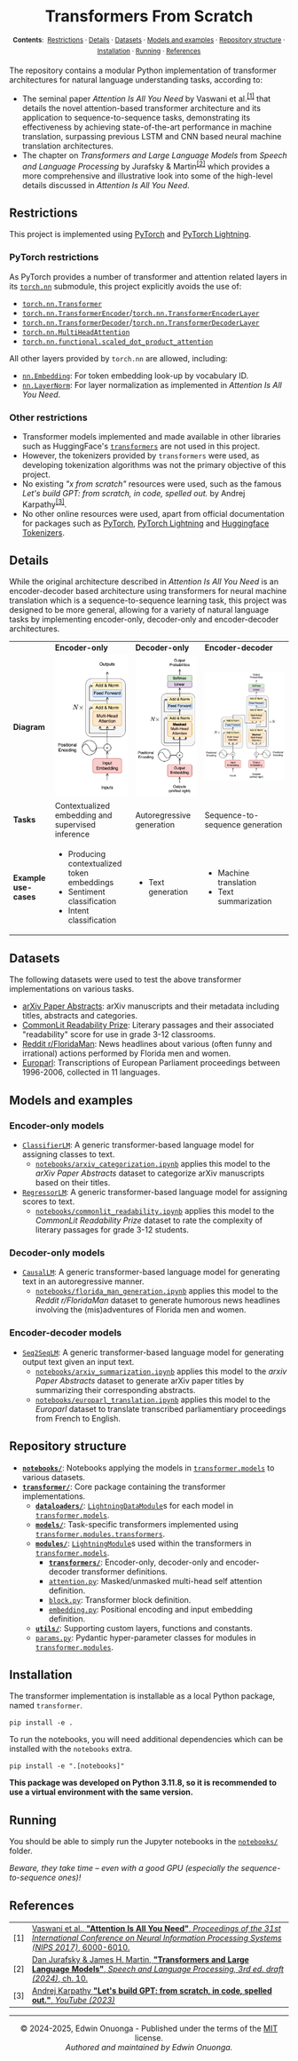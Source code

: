 <p align="center">
  <h1 align="center">Transformers From Scratch</h1>
</p>

<p align="center">
  <sup>
    <b>Contents</b>:&nbsp;
    <a href="#restrictions">Restrictions</a> ·
    <a href="#details">Details</a> ·
    <a href="#datasets">Datasets</a> ·
    <a href="#models-and-examples">Models and examples</a> ·
    <a href="#repository-structure">Repository structure</a> ·
    <a href="#installation">Installation</a> ·
    <a href="#running">Running</a> ·
    <a href="#references">References</a>
  </sup>
</p>

The repository contains a modular Python implementation of transformer architectures for natural language understanding tasks, according to:

- The seminal paper _Attention Is All You Need_ by Vaswani et al.<sup><a href="#references">[1]</a></sup> that details the novel attention-based transformer architecture and its application to sequence-to-sequence tasks, demonstrating its effectiveness by achieving state-of-the-art performance in machine translation, surpassing previous LSTM and CNN based neural machine translation architectures.
- The chapter on _Transformers and Large Language Models_ from _Speech and Language Processing_ by Jurafsky & Martin<sup><a href="#references">[2]</a></sup> which provides a more comprehensive and illustrative look into some of the high-level details discussed in _Attention Is All You Need_.

## Restrictions

This project is implemented using [PyTorch](https://pytorch.org/) and [PyTorch Lightning](https://lightning.ai/docs/pytorch/stable/).

### PyTorch restrictions

As PyTorch provides a number of transformer and attention related layers in its [`torch.nn`](https://pytorch.org/docs/stable/nn.html) submodule, this project explicitly avoids the use of:

- [`torch.nn.Transformer`](https://pytorch.org/docs/stable/generated/torch.nn.Transformer.html#torch.nn.Transformer)
- [`torch.nn.TransformerEncoder`](https://pytorch.org/docs/stable/generated/torch.nn.TransformerEncoder.html#torch.nn.TransformerEncoder)/[`torch.nn.TransformerEncoderLayer`](https://pytorch.org/docs/stable/generated/torch.nn.TransformerEncoderLayer.html#torch.nn.TransformerEncoderLayer)
- [`torch.nn.TransformerDecoder`](https://pytorch.org/docs/stable/generated/torch.nn.TransformerDecoder.html#torch.nn.TransformerDecoder)/[`torch.nn.TransformerDecoderLayer`](https://pytorch.org/docs/stable/generated/torch.nn.TransformerDecoderLayer.html#torch.nn.TransformerDecoderLayer)
- [`torch.nn.MultiHeadAttention`](https://pytorch.org/docs/stable/generated/torch.nn.MultiheadAttention.html#torch.nn.MultiheadAttention)
- [`torch.nn.functional.scaled_dot_product_attention`](https://pytorch.org/docs/stable/generated/torch.nn.functional.scaled_dot_product_attention.html#torch.nn.functional.scaled_dot_product_attention)

All other layers provided by `torch.nn` are allowed, including:

- [`nn.Embedding`](https://pytorch.org/docs/stable/generated/torch.nn.Embedding.html#torch.nn.Embedding): For token embedding look-up by vocabulary ID.
- [`nn.LayerNorm`](https://pytorch.org/docs/stable/generated/torch.nn.LayerNorm.html#torch.nn.LayerNorm): For layer normalization as implemented in _Attention Is All You Need_.

### Other restrictions

- Transformer models implemented and made available in other libraries such as HuggingFace's [`transformers`](https://huggingface.co/docs/transformers/en/index) are not used in this project.
- However, the tokenizers provided by `transformers` were used, as developing tokenization algorithms was not the primary objective of this project.
- No existing _"x from scratch"_ resources were used, such as the famous _Let's build GPT: from scratch, in code, spelled out._ by Andrej Karpathy<sup><a href="#references">[3]</a></sup>.
- No other online resources were used, apart from official documentation for packages such as [PyTorch](https://pytorch.org/docs/stable/index.html), [PyTorch Lightning](https://lightning.ai/docs/pytorch/stable/) and [Huggingface Tokenizers](https://huggingface.co/docs/transformers/en/main_classes/tokenizer).

## Details

While the original architecture described in _Attention Is All You Need_ is an encoder-decoder based architecture using transformers for neural machine translation which is a sequence-to-sequence learning task, this project was designed to be more general, allowing for a variety of natural language tasks by implementing encoder-only, decoder-only and encoder-decoder architectures.

<table>
    <tbody>
        <tr>
            <td></td>
            <td><b>Encoder-only</b></td>
            <td><b>Decoder-only</b></td>
            <td><b>Encoder-decoder</b></td>
        </tr>
        <tr>
            <td><b>Diagram</b></td>
            <td><img src="assets/encoder-only.svg"/></td>
            <td><img src="assets/decoder-only.svg"/></td>
            <td><img src="assets/encoder-decoder.svg"/></td>
        </tr>
        <tr>
            <td><b>Tasks</b></td>
            <td>Contextualized embedding and supervised inference</td>
            <td>Autoregressive generation</td>
            <td>Sequence-to-sequence generation</td>
        </tr>
        <tr>
            <td><b>Example use-cases</b></td>
            <td>
                <ul>
                    <li>Producing contextualized token embeddings</li>
                    <li>Sentiment classification</li>
                    <li>Intent classification</li>
                </ul>
            </td>
            <td>
                <ul>
                    <li>Text generation</li>
                </ul>
            </td>
            <td>
                <ul>
                    <li>Machine translation</li>
                    <li>Text summarization</li>
                </ul>
            </td>
        </tr>
    </tbody>
</table>

## Datasets

The following datasets were used to test the above transformer implementations on various tasks.

- [arXiv Paper Abstracts](https://www.kaggle.com/datasets/spsayakpaul/arxiv-paper-abstracts): arXiv manuscripts and their metadata including titles, abstracts and categories.
- [CommonLit Readability Prize](https://www.kaggle.com/competitions/commonlitreadabilityprize): Literary passages and their associated "readability" score for use in grade 3-12 classrooms.
- [Reddit r/FloridaMan](https://www.kaggle.com/datasets/bcruise/reddit-rfloridaman): News headlines about various (often funny and irrational) actions performed by Florida men and women.
- [Europarl](https://www.kaggle.com/datasets/nltkdata/europarl): Transcriptions of European Parliament proceedings between 1996-2006, collected in 11 languages.

## Models and examples

### Encoder-only models

- [`ClassifierLM`](transformer/models/classifier.py): A generic transformer-based language model for assigning classes to text.
  - [`notebooks/arxiv_categorization.ipynb`](notebooks/arxiv_categorization.ipynb) applies this model to the _arXiv Paper Abstracts_ dataset to categorize arXiv manuscripts based on their titles.
- [`RegressorLM`](transformer/models/regressor.py): A generic transformer-based language model for assigning scores to text.
  - [`notebooks/commonlit_readability.ipynb`](notebooks/commonlit_readability.ipynb) applies this model to the _CommonLit Readability Prize_ dataset to rate the complexity of literary passages for grade 3-12 students.

### Decoder-only models

- [`CausalLM`](transformer/models/causal.py): A generic transformer-based language model for generating text in an autoregressive manner.
  - [`notebooks/florida_man_generation.ipynb`](notebooks/florida_man.ipynb) applies this model to the _Reddit r/FloridaMan_ dataset to generate humorous news headlines involving the (mis)adventures of Florida men and women.

### Encoder-decoder models

- [`Seq2SeqLM`](transformer/models/seq2seq.py): A generic transformer-based language model for generating output text given an input text.
  - [`notebooks/arxiv_summarization.ipynb`](notebooks/arxiv_summarization.ipynb) applies this model to the _arxiv Paper Abstracts_ dataset to generate arXiv paper titles by summarizing their corresponding abstracts.
  - [`notebooks/europarl_translation.ipynb`](notebooks/europarl_translation.ipynb) applies this model to the _Europarl_ dataset to translate transcribed parliamentiary proceedings from French to English.

## Repository structure

- [**`notebooks/`**](notebooks/): Notebooks applying the models in [`transformer.models`](transformer/models/) to various datasets.
- [**`transformer/`**](transformer/): Core package containing the transformer implementations.
  - [**`dataloaders/`**](transformer/dataloaders/): [`LightningDataModule`](https://lightning.ai/docs/pytorch/stable/data/datamodule.html)s for each model in [`transformer.models`](transformer/models/).
  - [**`models/`**](transformer/models/): Task-specific transformers implemented using [`transformer.modules.transformers`](transformer/modules/transformers/).
  - [**`modules/`**](transformer/modules/): [`LightningModule`](https://lightning.ai/docs/pytorch/stable/common/lightning_module.html)s used within the transformers in [`transformer.models`](transformer/models/).
    - [**`transformers/`**](transformer/modules/transformers/): Encoder-only, decoder-only and encoder-decoder transformer definitions.
    - [`attention.py`](transformer/modules/attention.py): Masked/unmasked multi-head self attention definition.
    - [`block.py`](transformer/modules/block.py): Transformer block definition.
    - [`embedding.py`](transformer/modules/embedding.py): Positional encoding and input embedding definition.
  - [**`utils/`**](transformer/utils/): Supporting custom layers, functions and constants.
  - [`params.py`](transformer/params.py): Pydantic hyper-parameter classes for modules in [`transformer.modules`](transformer/modules/).

## Installation

The transformer implementation is installable as a local Python package, named `transformer`.

```console
pip install -e .
```

To run the notebooks, you will need additional dependencies which can be installed with the `notebooks` extra.

```console
pip install -e ".[notebooks]"
```

**This package was developed on Python 3.11.8, so it is recommended to use a virtual environment with the same version.**

## Running

You should be able to simply run the Jupyter notebooks in the [`notebooks/`](notebooks/) folder.

_Beware, they take time – even with a good GPU (especially the sequence-to-sequence ones)!_

## References

<table>
    <tbody>
        <tr>
            <td>[1]</td>
            <td>
            <a href="https://dl.acm.org/doi/10.5555/3295222.3295349">Vaswani et al., <b>"Attention Is All You Need"</b>, <em>Proceedings of the 31st International Conference on Neural Information Processing Systems (NIPS 2017)</em>, 6000-6010.</a>
            </td>
        </tr>
        <tr>
            <td>[2]</td>
            <td>
            <a href="https://web.stanford.edu/~jurafsky/slp3/10.pdf">Dan Jurafsky & James H. Martin, <b>"Transformers and Large Language Models"</b>, <em>Speech and Language Processing, 3rd ed. draft (2024)</em>, ch. 10.</a>
            </td>
        </tr>
        <tr>
            <td>[3]</td>
            <td>
            <a href="https://www.youtube.com/watch?v=kCc8FmEb1nY">Andrej Karpathy <b>"Let's build GPT: from scratch, in code, spelled out."</b>, <em>YouTube (2023)</em></a>
            </td>
        </tr>
    </tbody>
</table>

---

<p align="center">
  &copy; 2024-2025, Edwin Onuonga - Published under the terms of the <a href="https://opensource.org/licenses/MIT">MIT</a> license.<br/>
  <em>Authored and maintained by Edwin Onuonga.</em>
</p>
